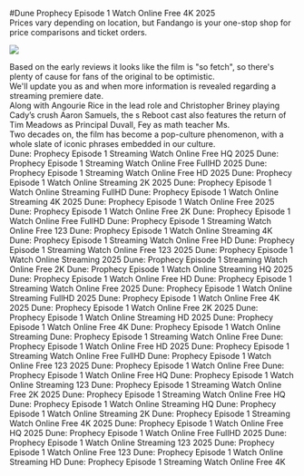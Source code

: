 #Dune Prophecy Episode 1 Watch Online Free 4K 2025  
Prices vary depending on location, but Fandango is your one-stop shop for price comparisons and ticket orders.  
  
[![](https://i.imgur.com/qSNzIqt.png)](https://movie.rssnews.media/lrylnEcj.php)  
  
Based on the early reviews it looks like the film is "so fetch", so there's plenty of cause for fans of the original to be optimistic.  
We'll update you as and when more information is revealed regarding a streaming premiere date.  
Along with Angourie Rice in the lead role and Christopher Briney playing Cady’s crush Aaron Samuels, the s Reboot cast also features the return of Tim Meadows as Principal Duvall, Fey as math teacher Ms.  
Two decades on, the film has become a pop-culture phenomenon, with a whole slate of iconic phrases embedded in our culture.  
Dune: Prophecy Episode 1 Streaming Watch Online Free HQ 2025
Dune: Prophecy Episode 1 Streaming Watch Online Free FullHD 2025
Dune: Prophecy Episode 1 Streaming Watch Online Free HD 2025
Dune: Prophecy Episode 1 Watch Online Streaming 2K 2025
Dune: Prophecy Episode 1 Watch Online Streaming FullHD
Dune: Prophecy Episode 1 Watch Online Streaming 4K 2025
Dune: Prophecy Episode 1 Watch Online Free 2025
Dune: Prophecy Episode 1 Watch Online Free 2K
Dune: Prophecy Episode 1 Watch Online Free FullHD
Dune: Prophecy Episode 1 Streaming Watch Online Free 123
Dune: Prophecy Episode 1 Watch Online Streaming 4K
Dune: Prophecy Episode 1 Streaming Watch Online Free HD
Dune: Prophecy Episode 1 Streaming Watch Online Free 123 2025
Dune: Prophecy Episode 1 Watch Online Streaming 2025
Dune: Prophecy Episode 1 Streaming Watch Online Free 2K
Dune: Prophecy Episode 1 Watch Online Streaming HQ 2025
Dune: Prophecy Episode 1 Watch Online Free HD
Dune: Prophecy Episode 1 Streaming Watch Online Free 2025
Dune: Prophecy Episode 1 Watch Online Streaming FullHD 2025
Dune: Prophecy Episode 1 Watch Online Free 4K 2025
Dune: Prophecy Episode 1 Watch Online Free 2K 2025
Dune: Prophecy Episode 1 Watch Online Streaming HD 2025
Dune: Prophecy Episode 1 Watch Online Free 4K
Dune: Prophecy Episode 1 Watch Online Streaming
Dune: Prophecy Episode 1 Streaming Watch Online Free
Dune: Prophecy Episode 1 Watch Online Free HD 2025
Dune: Prophecy Episode 1 Streaming Watch Online Free FullHD
Dune: Prophecy Episode 1 Watch Online Free 123 2025
Dune: Prophecy Episode 1 Watch Online Free
Dune: Prophecy Episode 1 Watch Online Free HQ
Dune: Prophecy Episode 1 Watch Online Streaming 123
Dune: Prophecy Episode 1 Streaming Watch Online Free 2K 2025
Dune: Prophecy Episode 1 Streaming Watch Online Free HQ
Dune: Prophecy Episode 1 Watch Online Streaming HQ
Dune: Prophecy Episode 1 Watch Online Streaming 2K
Dune: Prophecy Episode 1 Streaming Watch Online Free 4K 2025
Dune: Prophecy Episode 1 Watch Online Free HQ 2025
Dune: Prophecy Episode 1 Watch Online Free FullHD 2025
Dune: Prophecy Episode 1 Watch Online Streaming 123 2025
Dune: Prophecy Episode 1 Watch Online Free 123
Dune: Prophecy Episode 1 Watch Online Streaming HD
Dune: Prophecy Episode 1 Streaming Watch Online Free 4K